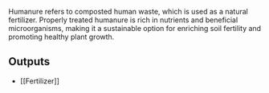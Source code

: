 Humanure refers to composted human waste, which is used as a natural fertilizer. Properly treated humanure is rich in nutrients and beneficial microorganisms, making it a sustainable option for enriching soil fertility and promoting healthy plant growth.

## Outputs
- [[Fertilizer]]